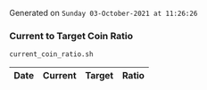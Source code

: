 Generated on `Sunday 03-October-2021 at 11:26:26`

### Current to Target Coin Ratio
`current_coin_ratio.sh`

Date|Current|Target|Ratio
---|---|---|---

